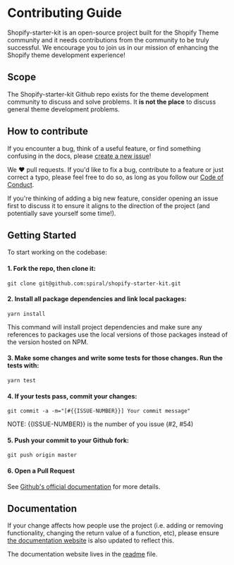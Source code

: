 # Contributing Guide


Shopify-starter-kit is an open-source project built for the Shopify Theme community and it needs contributions from the community to be truly successful. We encourage you to join us in our mission of enhancing the Shopify theme development experience!

## Scope

The Shopify-starter-kit Github repo exists for the theme development community to discuss and solve problems. It **is not the place** to discuss general theme development problems.

## How to contribute

If you encounter a bug, think of a useful feature, or find something confusing in the docs, please [create a new issue](https://github.com/spiral/shopify-starter-kit/issues/new)!

We ❤️ pull requests. If you'd like to fix a bug, contribute to a feature or just correct a typo, please feel free to do so, as long as you follow our [Code of Conduct](https://github.com/spiral/shopify-starter-kit/blob/master/CODE_OF_CONDUCT).

If you're thinking of adding a big new feature, consider opening an issue first to discuss it to ensure it aligns to the direction of the project (and potentially save yourself some time!).

## Getting Started

To start working on the codebase:

#### 1. Fork the repo, then clone it:

```
git clone git@github.com:spiral/shopify-starter-kit.git
```

#### 2. Install all package dependencies and link local packages:

```
yarn install
```

This command will install project dependencies and make sure any references to packages use the local versions of those packages instead of the version hosted on NPM.

#### 3. Make some changes and write some tests for those changes. Run the tests with:

```
yarn test
```

#### 4. If your tests pass, commit your changes:

```
git commit -a -m="[#{{ISSUE-NUMBER}}] Your commit message"
```

NOTE: {{ISSUE-NUMBER}} is the number of you issue (#2, #54)

#### 5. Push your commit to your Github fork:

```
git push origin master
```

#### 6. Open a Pull Request

See [Github's official documentation](https://help.github.com/articles/creating-a-pull-request-from-a-fork/) for more details.

## Documentation

If your change affects how people use the project (i.e. adding or removing functionality, changing the return value of a function, etc), please ensure [the documentation website](https://shopify.github.io/slate/docs/about) is also updated to reflect this.

The documentation website lives in the [readme](https://github.com/spiral/shopify-starter-kit/blob/master/README) file.
